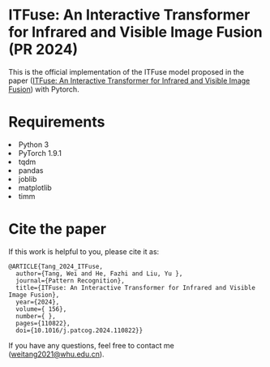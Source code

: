 # ITFuse: An Interactive Transformer for Infrared and Visible Image Fusion (PR 2024)

This is the official implementation of the ITFuse model proposed in the paper ([ITFuse: An Interactive Transformer for Infrared and Visible Image Fusion](https://www.sciencedirect.com/science/article/pii/S0031320324005739?via%3Dihub)) with Pytorch.

# Requirements
<li>Python 3</li>
<li>PyTorch 1.9.1</li>
<li>tqdm</li>
<li>pandas</li>
<li>joblib</li>
<li>matplotlib</li>
<li>timm</li>

# Cite the paper
If this work is helpful to you, please cite it as:</p>
<div class="snippet-clipboard-content notranslate position-relative overflow-auto" data-snippet-clipboard-copy-content="@ARTICLE{Tang_2024_ITFuse,
  author={Tang, Wei and He, Fazhi and Liu, Yu },
  journal={Pattern Recognition}, 
  title={ITFuse: An Interactive Transformer for Infrared and Visible Image Fusion}, 
  year={2024},
  volume={156},
  number={},
  pages={110822},
  doi={10.1016/j.patcog.2024.110822}}"><pre class="notranslate"><code>@ARTICLE{Tang_2024_ITFuse,
  author={Tang, Wei and He, Fazhi and Liu, Yu },
  journal={Pattern Recognition}, 
  title={ITFuse: An Interactive Transformer for Infrared and Visible Image Fusion}, 
  year={2024},
  volume={ 156},
  number={ },
  pages={110822},
  doi={10.1016/j.patcog.2024.110822}}
</code></pre></div>

If you have any questions,  feel free to contact me (<a href="mailto:weitang2021@whu.edu.cn">weitang2021@whu.edu.cn</a>).
